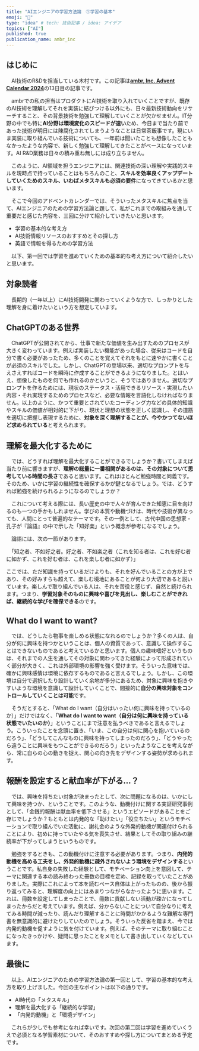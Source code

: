 ```yaml
---
title: "AIエンジニアの学習方法論　①学習の基本"
emoji: "🐥"
type: "idea" # tech: 技術記事 / idea: アイデア
topics: ["AI"]
published: true
publication_name: ambr_inc
---
```


## はじめに

　AI技術のR&Dを担当している木村です。この記事は[**ambr, Inc. Advent Calendar 2024**](https://adventar.org/calendars/10507)の13日目の記事です。

　ambrでの私の担当はプロダクトにAI技術を取り入れていくことですが、既存のAI技術を理解してそれを実装に結びつける以外にも、日々最新技術動向をリサーチすること、その背景技術を勉強して理解していくことが欠かせません。IT分野の中でも特に**AI分野は環境変化のスピードが速い**ため、今日まで当たり前であった技術が明日には陳腐化されてしまうようなことは日常茶飯事です。現にいま実装に取り組んでいる技術についても、一年前は聞いたことも想像したこともなかったような内容で、新しく勉強して理解してきたことがベースになっています。AI R&D業務は日々の積み重ね無しには成り立ちません。

　このように、AI領域を担うエンジニアには、関連技術の深い理解や実践的スキルを現時点で持っていることはもちろんのこと、**スキルを効率良くアップデートしていくためのスキル、いわばメタスキルも必須の要件**になってきているかと思います。

　そこで今回のアドベントカレンダーでは、そういったメタスキルに焦点を当て、AIエンジニアのための学習方法論と題して、私がこれまでの取組みを通して重要だと感じた内容を、三回に分けて紹介していきたいと思います。

- 学習の基本的な考え方
- AI技術情報リソースのおすすめとその探し方
- 英語で情報を得るための学習方法

　以下、第一回では学習を進めていくための基本的な考え方について紹介したいと思います。

## 対象読者

　長期的（一年以上）にAI技術開発に関わっていくような方で、しっかりとした理解を身に着けたいという方を想定しています。

## ChatGPTのある世界

　ChatGPTが公開されてから、仕事で新たな価値を生み出すためのプロセスが大きく変わっています。例えば実装したい機能があった場合、従来はコードを自分で書く必要があったため、多くのことを覚えてそれをもとに速やかに書くことが必須のスキルでした。しかし、ChatGPTの登場以来、適切なプロンプトを与えさえすればコードを瞬時に作成することができるようになりました。とはいえ、想像したものを何でも作れるのかというと、そうではありません。適切なプロンプトを作るためには、現状のステータス・活用できるリソース・実現したい内容・それ実現するためのプロセスなど、必要な情報を言語化しなければなりません。以上のように、かつて重要とされていたコーディング力などの具体的知識やスキルの価値が相対的に下がり、現状と理想の状態を正しく認識し、その道筋を適切に把握し表現するために、**対象を深く理解することが、今やかつてないほど求められている**と考えられます。

## 理解を最大化するために

　では、どうすれば理解を最大化することができるでしょうか？書いてしまえば当たり前に響きますが、**理解の総量に一番相関があるのは、その対象について思考している時間の長さ**であると思います。これはほとんど勉強時間と同義です。そのため、いかに学習の継続性を確保するかが鍵となるでしょう。では、どうすれば勉強を続けられるようになるのでしょうか？

　これについて考える際には、長い歴史の中で人々が育んできた知恵に目を向けるのも一つの手かもしれません。学びの本質や動機づけは、時代や技術が異なっても、人間にとって普遍的なテーマです。その一例として、古代中国の思想家・孔子が『論語』の中で示した「知好楽」という概念が参考になるでしょう。

　論語には、次の一節があります。

　「知之者、不如好之者。好之者、不如楽之者（これを知る者は、これを好む者に如かず、これを好む者は、これを楽しむ者に如かず）」

ここでは、ただ知識を持っているだけよりも、それを好んでいることの方が上であり、その好みすらも超えて、楽しむ境地にあることが何より大切であると説いています。楽しんで取り組んでいる人は、それを苦役と感じず、自然と続けられます。つまり、**学習対象そのものに興味や喜びを見出し、楽しむことができれば、継続的な学びを確保できる**のです。

## What do I want to want?

　では、どうしたら物事を楽しめる状態になれるのでしょうか？多くの人は、自分が何に興味を持つかということは、個人の資質であって、意識して操作することはできないものであると考えているかと思います。個人の趣味嗜好というものは、それまでの人生を通してその対象に関わってきた経験によって形成されていく部分が大きく、これは外部環境の影響を強く受けます。そういった意味では、確かに興味感情は環境に依存するものであると言えるでしょう。しかし、この環境は自分で選択したり設計していく余地が多分にあるため、対象に興味を抱きやすいような環境を意識して設計していくことで、間接的に**自分の興味対象をコントロールしていくことは可能**です。

　そうだとすると、「What do I want（自分はいったい何に興味を持っているのか）」だけではなく、「**What do I want to want（自分は何に興味を持っている状態でいたいのか）**」ということにまで注意を払うべきであると言えるでしょう。こういったことを念頭に置き、「いま、この自分は何に関心を抱いているのだろう」、「どうしてこんなものに興味を持ってしまったのだろう」、「どうやったら違うことに興味をもつことができるのだろう」といったようなことを考えながら、常に自らの心の動きを捉え、関心の向き先をデザインする姿勢が求められます。

## 報酬を設定すると献血率が下がる…？

　では、興味を持ちたい対象が決まったとして、次に問題になるのは、いかにして興味を持つか、ということです。このような、動機付けに関する実証研究事例として、「金銭的報酬は献血率を低下させる」というエピソードがあることをご存じでしょうか？もともとは内発的な「助けたい」「役立ちたい」というモチベーションで取り組んでいた活動に、謝礼金のような外発的動機が関連付けられることにより、初めに持っていたやる気を喪失させ、結果としてその取り組みの継続率が下がってしまうというものです。

　勉強をするときも、この動機付けに注意する必要があります。つまり、**内発的動機を高める工夫をし、外発的動機に疎外されないよう環境をデザインする**ということです。私自身の失敗した経験として、モチベーション向上を意図して、テーマに関連する本の読み終わった冊数の目標を定め、記録を取っていたことがありました。実際にこれによって本を読むペース自体は上がったものの、後から振り返ってみると、理解度の向上にはあまりつながらなかったように思います。これは、冊数を設定してしまったことで、冊数に貢献しない活動が疎かになってしまったからだと考えています。例えば、分からないことについて自分なりに考えてみる時間が減ったり、読んだり理解することに時間がかかるような難解な専門書を無意識的に避けたりしていたのでしょう。そういった反省を踏まえ、今では内発的動機を促すように気を付けています。例えば、そのテーマに取り組むことになったきっかけや、疑問に思ったことをメモとして書き出していくなどしています。

## 最後に

　以上、AIエンジニアのための学習方法論の第一回として、学習の基本的な考え方を取り上げました。今回の主なポイントは以下の通りです。

- AI時代の「メタスキル」
- 理解を最大化する「継続的な学習」
- 「内発的動機」と「環境デザイン」

　これらが少しでも参考になれば幸いです。次回の第二回は学習を進めていくうえで必須となる学習素材について、そのおすすめや探し方についてまとめる予定です。
